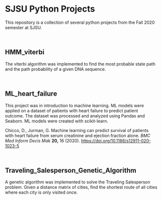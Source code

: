 # SJSU Python Projects

This repository is a collection of several python projects from the Fall 2020 semester at SJSU.

&nbsp;

## HMM_viterbi

The viterbi algorithm was implemented to find the most probable state path and the path probability of a given DNA sequence.

&nbsp;

## ML_heart_failure

This project was in introduction to machine learning. ML models were applied on a dataset of patients with heart failure to predict patient outcome. The dataset was processed and analyzed using Pandas and Seaborn. ML models were created with scikit-learn.

Chicco, D., Jurman, G. Machine learning can predict survival of patients with heart failure from serum creatinine and ejection fraction alone. *BMC Med Inform Decis Mak* **20,** 16 (2020). <https://doi.org/10.1186/s12911-020-1023-5>

&nbsp;

## Traveling_Salesperson_Genetic_Algorithm

A genetic algorithm was implemented to solve the Traveling Salesperson problem. Given a distance matrix of cities, find the shortest route of all cities where each city is only visited once.
